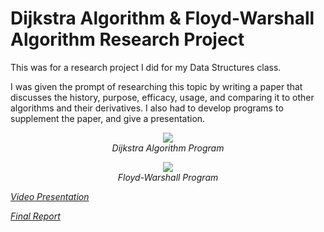 # Dijkstra Algorithm & Floyd-Warshall Algorithm Research Project

This was for a research project I did for my Data Structures class.

I was given the prompt of researching this topic by writing a paper that discusses the history, purpose, efficacy, usage, and comparing it to other algorithms and their derivatives. I also had to develop programs to supplement the paper, and give a presentation.

<p align="center">
  <img src="https://user-images.githubusercontent.com/11577850/66668356-0dbcd380-ec23-11e9-98d5-8a28c0aa732f.jpg">
  <br>
  <em> Dijkstra Algorithm Program
</p>

<p align="center">
  <img src="https://user-images.githubusercontent.com/11577850/66668356-0dbcd380-ec23-11e9-98d5-8a28c0aa732f.jpg">
  <br>
  <em> Floyd-Warshall Program
</p>

[Video Presentation](https://www.youtube.com/watch?v=xbQ0ewgNNKA)

[Final Report]()